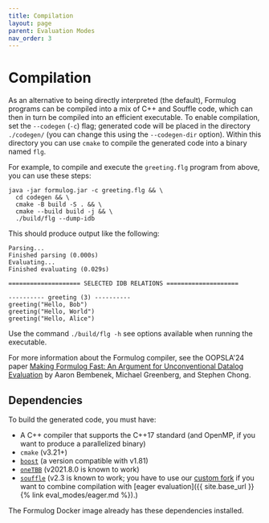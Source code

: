```yaml
---
title: Compilation
layout: page
parent: Evaluation Modes
nav_order: 3
---
```


# Compilation

As an alternative to being directly interpreted (the default), Formulog programs can be compiled into a mix of C++ and Souffle code, which can then in turn be compiled into an efficient executable.
To enable compilation, set the `--codegen` (`-c`) flag; generated code will be placed in the directory `./codegen/` (you can change this using the `--codegen-dir` option).
Within this directory you can use `cmake` to compile the generated code into a binary named `flg`.

For example, to compile and execute the `greeting.flg` program from above, you can use these steps:

```
java -jar formulog.jar -c greeting.flg && \
  cd codegen && \
  cmake -B build -S . && \
  cmake --build build -j && \
  ./build/flg --dump-idb
```

This should produce output like the following:

```
Parsing...
Finished parsing (0.000s)
Evaluating...
Finished evaluating (0.029s)

==================== SELECTED IDB RELATIONS ====================

---------- greeting (3) ----------
greeting("Hello, Bob")
greeting("Hello, World")
greeting("Hello, Alice")
```

Use the command `./build/flg -h` see options available when running the executable.

For more information about the Formulog compiler, see the OOPSLA'24 paper [Making Formulog Fast: An Argument for Unconventional Datalog Evaluation](https://dl.acm.org/doi/10.1145/3689754) by Aaron Bembenek, Michael Greenberg, and Stephen Chong.

## Dependencies

To build the generated code, you must have:

- A C++ compiler that supports the C++17 standard (and OpenMP, if you want to produce a parallelized binary)
- `cmake` (v3.21+)
- [`boost`](https://www.boost.org/) (a version compatible with v1.81)
- [`oneTBB`](https://oneapi-src.github.io/oneTBB/) (v2021.8.0 is known to work)
- [`souffle`](https://souffle-lang.github.io/) (v2.3 is known to work; you have to use our [custom fork](https://github.com/aaronbembenek/souffle) if you want to combine compilation with [eager evaluation]({{ site.base_url }}{% link eval_modes/eager.md %}).)

The Formulog Docker image already has these dependencies installed.